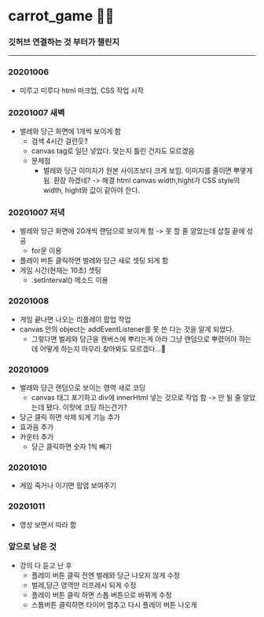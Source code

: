 # carrot_game 🥕🐰

### 깃허브 연결하는 것 부터가 챌린지

---------------------------------------

### 20201006
* 미루고 미루다 html 마크업, CSS 작업 시작

### 20201007 새벽
* 벌레와 당근 화면에 1개씩 보이게 함
  * 검색 4시간 걸린듯?
  * canvas tag로 일단 넣었다. 맞는지 틀린 건지도 모르겠음
  * 문제점
    * 벌레와 당근 이미지가 원본 사이즈보다 크게 보임. 이미지를 줄이면 뿌옇게 됨. 환장 하겠네? -> 해결 html canvas width,hight가 CSS style의 width, hight와 값이 같아야 한다.
    
### 20201007 저녁
* 벌레와 당근 화면에 20개씩 랜덤으로 보이게 함 -> 못 할 줄 알았는데 삽질 끝에 성공
  * for문 이용
* 플레이 버튼 클릭하면 벌레와 당근 새로 셋팅 되게 함
* 게임 시간(현재는 10초) 셋팅
  * .setInterval() 메소드 이용
  
### 20201008
* 게임 끝나면 나오는 리플레이 팝업 작업
* canvas 안의 object는 addEventListener를 못 쓴 다는 것을 알게 되었다.
  * 그렇다면 벌레와 당근을 캔버스에 뿌리는게 아라 그냥 랜덤으로 뿌렸어야 하는데 어떻게 하는지 아무리 찾아봐도 모르겠다...🤯
  
### 20201009
* 벌레와 당근 랜덤으로 보이는 영역 새로 코딩
  * canvas 태그 포기하고 div에 innerHtml 넣는 것으로 작업 함 -> 안 될 줄 알았는데 됐다. 이맛에 코딩 하는건가?
* 당근 클릭 하면 삭제 되게 기능 추가
* 효과음 추가
* 카운터 추가
  * 당근 클릭하면 숫자 1씩 빼기
  
### 20201010
* 게임 죽거나 이기면 팝업 보여주기

### 20201011
* 영상 보면서 따라 함


### 앞으로 남은 것
* 강의 다 듣고 난 후
  * 플레이 버튼 클릭 전엔 벌레와 당근 나오지 않게 수정
  * 벌레,당근 영역만 리프레시 되게 수정
  * 플레이 버튼 클릭 하면 스톱 버튼으로 바뀌게 수정
  * 스톱버튼 클릭하면 타이머 멈추고 다시 플레이 버튼 나오게
 
